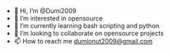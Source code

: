 - 👋 Hi, I’m @Dumi2009
- 👀 I’m interested in opensource
- 🌱 I’m currently learning bash scripting and python
- 💞️ I’m looking to collaborate on opensource projects
- 📫 How to reach me dumionut2009@gmail.com

<!---
Dumi2009/Dumi2009 is a ✨ special ✨ repository because its `README.md` (this file) appears on your GitHub profile.
You can click the Preview link to take a look at your changes.
--->
